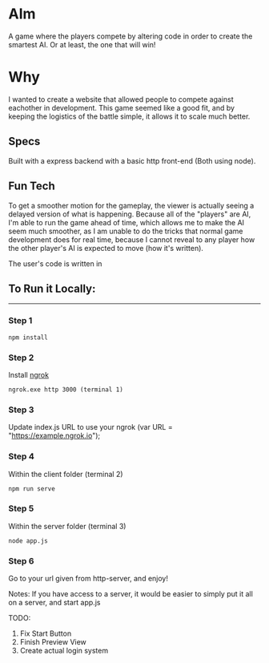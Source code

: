 # AIm
A game where the players compete by altering code in order to create the smartest AI. Or at least, the one that will win!

# Why
I wanted to create a website that allowed people to compete against eachother in development. This game seemed like a good fit, and by keeping the logistics of the battle simple, it allows it to scale much better.

## Specs
Built with a express backend with a basic http front-end (Both using node).

## Fun Tech
To get a smoother motion for the gameplay, the viewer is actually seeing a delayed version of what is happening. Because all of the "players" are AI, I'm able to run the game ahead of time, which allows me to make the AI seem much smoother, as I am unable to do the tricks that normal game development does for real time, because I cannot reveal to any player how the other player's AI is expected to move (how it's written).

The user's code is written in 

## To Run it Locally:
---

### Step 1
```
npm install
```

### Step 2
Install [ngrok](https://ngrok.com/) 
```
ngrok.exe http 3000 (terminal 1)
```

### Step 3
Update index.js URL to use your ngrok (var URL = "https://example.ngrok.io");

### Step 4
Within the client folder (terminal 2)
```
npm run serve
```

### Step 5
Within the server folder (terminal 3)
```
node app.js
```

### Step 6
Go to your url given from http-server, and enjoy! 

Notes:
If you have access to a server, it would be easier to simply put it all on a server, and start app.js

TODO:
1. Fix Start Button
2. Finish Preview View
3. Create actual login system